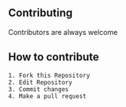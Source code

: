## Contributing

Contributors are always welcome

## How to contribute

    1. Fork this Repository
    2. Edit Repository
    3. Commit changes
    4. Make a pull request
